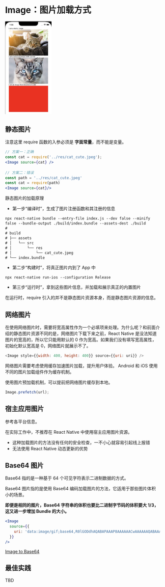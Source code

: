 # Image：图片加载方式

<p>
<img src="../../docs/c05.jpg" width="30%" />
</p>

## 静态图片

注意这里 require 函数的入参必须是 **字面常量**，而不能是变量。

```jsx
// 方案一：正确
const cat = require('../res/cat_cute.jpeg');
<Image source={cat} />

// 方案二：错误
const path = '../res/cat_cute.jpeg'
const cat = require(path)
<Image source={cat}/>
```

静态图片的加载原理

- 第一步“编译时”，生成了图片注册函数和其注册的信息

```shell
npx react-native bundle --entry-file index.js --dev false --minify false --bundle-output ./build/index.bundle --assets-dest ./build
#
# build
# ├── assets
# │   └── src
# │       └── res
# │           └── cat_cute.jpeg
# └── index.bundle
```

- 第二步“构建时”，将真正图片内到了 App 中

```shell
npx react-native run-ios --configuration Release
```

- 第三步“运行时”，拿到这些图片信息，并加载和展示真正的内置图片

在运行时，require 引入的并不是静态图片资源本身，而是静态图片资源的信息。

## 网络图片

在使用网络图片时，需要将宽高属性作为一个必填项来处理。为什么呢？和前面介绍的静态图片资源不同的是，网络图片下载下来之前，React Native 是没法知道图片的宽高的，所以它只能用默认的 0 作为宽高。如果我们没有填写宽高属性，初始化默认宽高是 0，网络图片就展示不了。

```javascript
<Image style={{width: 400, height: 400}} source={{uri: uri}} />
```

网络图片需要考虑使用缓存加速图片加载，提升用户体验。
Android 和 iOS 使用不同的图片加载组件作为缓存机制。

使用图片预加载机制，可以提前把网络图片缓存到本地。

```javascript
Image.prefetch(url);
```

## 宿主应用图片

参考各平台信息。

在实际工作中，不推荐在 React Native 中使用宿主应用图片资源。
- 这种加载图片的方法没有任何的安全检查，一不小心就容易引起线上报错
- 无法使用 React Native 动态更新的优势

## Base64 图片

Base64 指的是一种基于 64 个可见字符表示二进制数据的方式。

Base64 图片指的是使用 Base64 编码加载图片的方法，它适用于那些图片体积小的场景。

**即便是相同的图片，Base64 字符串的体积也要比二进制字节码的体积要大 1/3，这又进一步增加 Bundle 的大小。**

```jsx
<Image
  source={{
    uri: 'data:image/gif;base64,R0lGODdhAQABAPAAAP8AAAAAACwAAAAAAQABAAACAkQBADs='
  }}
/>
```

[Image to Base64](https://base64.guru/converter/encode/image)

## 最佳实践

TBD
